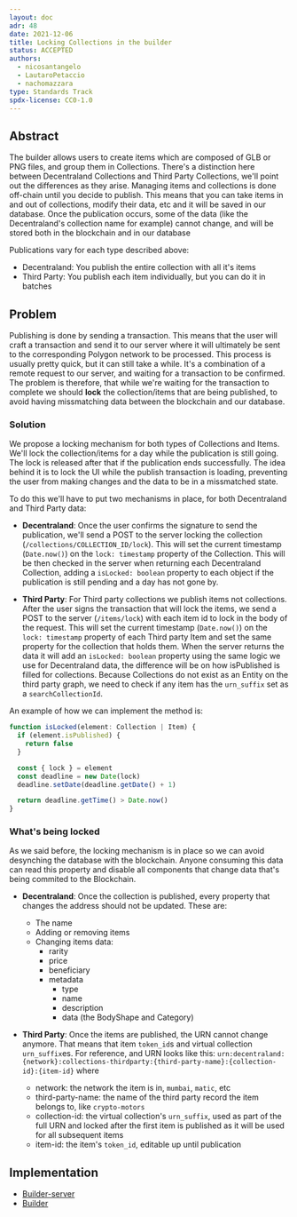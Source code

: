 ```yaml
---
layout: doc
adr: 48
date: 2021-12-06
title: Locking Collections in the builder
status: ACCEPTED
authors:
  - nicosantangelo
  - LautaroPetaccio
  - nachomazzara
type: Standards Track
spdx-license: CC0-1.0
---
```


## Abstract

The builder allows users to create items which are composed of GLB or PNG files, and group them in Collections. There's a distinction here between Decentraland Collections and Third Party Collections, we'll point out the differences as they arise.
Managing items and collections is done off-chain until you decide to publish. This means that you can take items in and out of collections, modify their data, etc and it will be saved in our database. Once the publication occurs, some of the data (like the Decentraland's collection name for example) cannot change, and will be stored both in the blockchain and in our database

Publications vary for each type described above:

- Decentraland: You publish the entire collection with all it's items
- Third Party: You publish each item individually, but you can do it in batches

## Problem

Publishing is done by sending a transaction. This means that the user will craft a transaction and send it to our server where it will ultimately be sent to the corresponding Polygon network to be processed.
This process is usually pretty quick, but it can still take a while. It's a combination of a remote request to our server, and waiting for a transaction to be confirmed. The problem is therefore, that while we're waiting for the transaction to complete we should **lock** the collection/items that are being published, to avoid having missmatching data between the blockchain and our database.

### Solution

We propose a locking mechanism for both types of Collections and Items. We'll lock the collection/items for a day while the publication is still going. The lock is released after that if the publication ends successfully. The idea behind it is to lock the UI while the publish transaction is loading, preventing the user from making changes and the data to be in a missmatched state.

To do this we'll have to put two mechanisms in place, for both Decentraland and Third Party data:

- **Decentraland**: Once the user confirms the signature to send the publication, we'll send a POST to the server locking the collection (`/collections/COLLECTION_ID/lock`). This will set the current timestamp (`Date.now()`) on the `lock: timestamp` property of the Collection. This will be then checked in the server when returning each Decentraland Collection, adding a `isLocked: boolean` property to each object if the publication is still pending and a day has not gone by.

- **Third Party**: For Third party collections we publish items not collections.
  After the user signs the transaction that will lock the items, we send a POST to the server (`/items/lock`) with each item id to lock in the body of the request. This will set the current timestamp (`Date.now()`) on the `lock: timestamp` property of each Third party Item and set the same property for the collection that holds them. When the server returns the data it will add an `isLocked: boolean` property using the same logic we use for Decentraland data, the difference will be on how isPublished is filled for collections. Because Collections do not exist as an Entity on the third party graph, we need to check if any item has the `urn_suffix` set as a `searchCollectionId`.

An example of how we can implement the method is:

```ts
function isLocked(element: Collection | Item) {
  if (element.isPublished) {
    return false
  }

  const { lock } = element
  const deadline = new Date(lock)
  deadline.setDate(deadline.getDate() + 1)

  return deadline.getTime() > Date.now()
}
```

### What's being locked

As we said before, the locking mechanism is in place so we can avoid desynching the database with the blockchain. Anyone consuming this data can read this property and disable all components that change data that's being commited to the Blockchain.

- **Decentraland**: Once the collection is published, every property that changes the address should not be updated. These are:

  - The name
  - Adding or removing items
  - Changing items data:
    - rarity
    - price
    - beneficiary
    - metadata
      - type
      - name
      - description
      - data (the BodyShape and Category)

- **Third Party**: Once the items are published, the URN cannot change anymore. That means that item `token_id`s and virtual collection `urn_suffix`es. For reference, and URN looks like this: `urn:decentraland:{network}:collections-thirdparty:{third-party-name}:{collection-id}:{item-id}` where
  - network: the network the item is in, `mumbai`, `matic`, etc
  - third-party-name: the name of the third party record the item belongs to, like `crypto-motors`
  - collection-id: the virtual collection's `urn_suffix`, used as part of the full URN and locked after the first item is published as it will be used for all subsequent items
  - item-id: the item's `token_id`, editable up until publication

## Implementation

- [Builder-server](https://github.com/decentraland/builder-server)
- [Builder](https://github.com/decentraland/builder)
